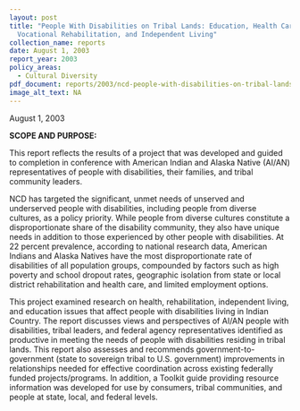 ```yaml
---
layout: post
title: "People With Disabilities on Tribal Lands: Education, Health Care,
  Vocational Rehabilitation, and Independent Living"
collection_name: reports
date: August 1, 2003
report_year: 2003
policy_areas:
  - Cultural Diversity
pdf_document: reports/2003/ncd-people-with-disabilities-on-tribal-lands-2003.pdf
image_alt_text: NA
---
```

A﻿ugust 1, 2003

**S﻿COPE AND PURPOSE:**

This report reflects the results of a project that was developed and guided to completion in conference with American Indian and Alaska Native (AI/AN) representatives of people with disabilities, their families, and tribal community leaders.

NCD has targeted the significant, unmet needs of unserved and underserved people with disabilities, including people from diverse cultures, as a policy priority. While people from diverse cultures constitute a disproportionate share of the disability community, they also have unique needs in addition to those experienced by other people with disabilities. At 22 percent prevalence, according to national research data, American Indians and Alaska Natives have the most disproportionate rate of disabilities of all population groups, compounded by factors such as high poverty and school dropout rates, geographic isolation from state or local district rehabilitation and health care, and limited employment options.

This project examined research on health, rehabilitation, independent living, and education issues that affect people with disabilities living in Indian Country. The report discusses views and perspectives of AI/AN people with disabilities, tribal leaders, and federal agency representatives identified as productive in meeting the needs of people with disabilities residing in tribal lands. This report also assesses and recommends government-to-government (state to sovereign tribal to U.S. government) improvements in relationships needed for effective coordination across existing federally funded projects/programs. In addition, a Toolkit guide providing resource information was developed for use by consumers, tribal communities, and people at state, local, and federal levels.